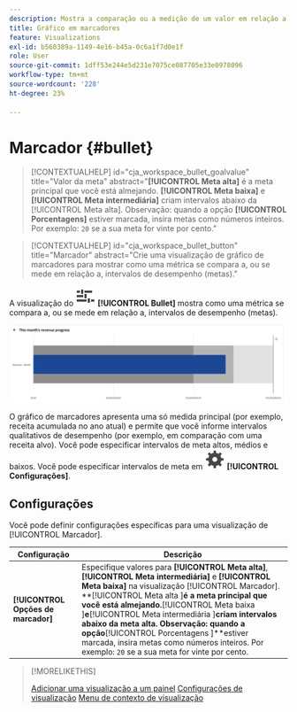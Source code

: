 ```yaml
---
description: Mostra a comparação ou a medição de um valor em relação a outros intervalos de desempenho (metas).
title: Gráfico em marcadores
feature: Visualizations
exl-id: b560389a-1149-4e16-b45a-0c6a1f7d0e1f
role: User
source-git-commit: 1dff53e244e5d231e7075ce087705e33e0978096
workflow-type: tm+mt
source-wordcount: '228'
ht-degree: 23%

---
```


# Marcador {#bullet}

<!-- markdownlint-disable MD034 -->

>[!CONTEXTUALHELP]
>id="cja_workspace_bullet_goalvalue"
>title="Valor da meta"
>abstract="**[!UICONTROL Meta alta]** é a meta principal que você está almejando. **[!UICONTROL Meta baixa]** e **[!UICONTROL Meta intermediária]** criam intervalos abaixo da [!UICONTROL Meta alta]. Observação: quando a opção **[!UICONTROL Porcentagens]** estiver marcada, insira metas como números inteiros. Por exemplo: `20` se a sua meta for vinte por cento."

<!-- markdownlint-enable MD034 -->

<!-- markdownlint-disable MD034 -->

>[!CONTEXTUALHELP]
>id="cja_workspace_bullet_button"
>title="Marcador"
>abstract="Crie uma visualização de gráfico de marcadores para mostrar como uma métrica se compara a, ou se mede em relação a, intervalos de desempenho (metas)."

<!-- markdownlint-enable MD034 -->


A visualização do ![GraphBullet](/help/assets/icons/GraphBullet.svg) **[!UICONTROL Bullet]** mostra como uma métrica se compara a, ou se mede em relação a, intervalos de desempenho (metas).

![](assets/bullet.png)

O gráfico de marcadores apresenta uma só medida principal (por exemplo, receita acumulada no ano atual) e permite que você informe intervalos qualitativos de desempenho (por exemplo, em comparação com uma receita alvo). Você pode especificar intervalos de meta altos, médios e baixos. Você pode especificar intervalos de meta em ![Configuração](/help/assets/icons/Setting.svg) **[!UICONTROL Configurações]**.

## Configurações 

Você pode definir configurações específicas para uma visualização de [!UICONTROL Marcador].

| Configuração | Descrição |
|---|---|
| **[!UICONTROL Opções de marcador]** | Especifique valores para **[!UICONTROL Meta alta]**, **[!UICONTROL Meta intermediária]** e **[!UICONTROL Meta baixa]** na visualização [!UICONTROL Marcador]. <br/>**[!UICONTROL Meta alta ]**é a meta principal que você está almejando.**[!UICONTROL  Meta baixa ]**e**[!UICONTROL  Meta intermediária ]**criam intervalos abaixo da meta alta. Observação: quando a opção**[!UICONTROL  Porcentagens ]**estiver marcada, insira metas como números inteiros. Por exemplo: `20` se a sua meta for vinte por cento. |

>[!MORELIKETHIS]
>
>[Adicionar uma visualização a um painel](/help/analysis-workspace/visualizations/freeform-analysis-visualizations.md#add-visualizations-to-a-panel)
>[Configurações de visualização](/help/analysis-workspace/visualizations/freeform-analysis-visualizations.md#settings)
>[Menu de contexto de visualização](/help/analysis-workspace/visualizations/freeform-analysis-visualizations.md#context-menu)
>

